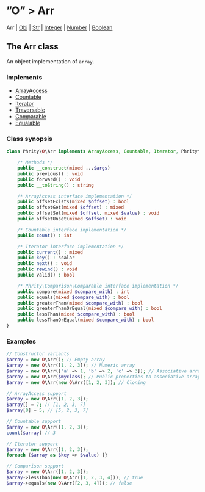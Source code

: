 # ”O” > Arr

Arr | [Obj](class.obj.md) | [Str](class.str.md) | [Integer](class.integer.md) | [Number](class.number.md) | [Boolean](class.boolean.md)

## The Arr class

An object implementation of `array`.

### Implements

* [ArrayAccess](https://www.php.net/manual/en/class.arrayaccess.php)
* [Countable](https://www.php.net/manual/en/class.countable.php)
* [Iterator](https://www.php.net/manual/en/class.iterator.php)
* [Traversable](https://www.php.net/manual/en/class.traversable.php)
* [Comparable](https://github.com/sirn-se/phrity-comparison)
* [Equalable](https://github.com/sirn-se/phrity-comparison)

###  Class synopsis

```php
class Phrity\O\Arr implements ArrayAccess, Countable, Iterator, Phrity\Comparison\Comparable {

    /* Methods */
    public __construct(mixed ...$args)
    public previous() : void
    public forward() : void
    public __toString() : string

    /* ArrayAccess interface implementation */
    public offsetExists(mixed $offset) : bool
    public offsetGet(mixed $offset) : mixed
    public offsetSet(mixed $offset, mixed $value) : void
    public offsetUnset(mixed $offset) : void

    /* Countable interface implementation */
    public count() : int

    /* Iterator interface implementation */
    public current() : mixed
    public key() : scalar
    public next() : void
    public rewind() : void
    public valid() : bool

    /* Phrity\Comparison\Comparable interface implementation */
    public compare(mixed $compare_with) : int
    public equals(mixed $compare_with) : bool
    public greaterThan(mixed $compare_with) : bool
    public greaterThanOrEqual(mixed $compare_with) : bool
    public lessThan(mixed $compare_with) : bool
    public lessThanOrEqual(mixed $compare_with) : bool
}
```

###  Examples

```php
// Constructor variants
$array = new O\Arr(); // Empty array
$array = new O\Arr([1, 2, 3]); // Numeric array
$array = new O\Arr(['a' => 1, 'b' => 2, 'c' => 3]); // Associative array
$array = new O\Arr($myclass); // Public properties to associative array
$array = new O\Arr(new O\Arr([1, 2, 3]); // Cloning

// ArrayAccess support
$array = new O\Arr([1, 2, 3]);
$array[] = 7; // [1, 2, 3, 7]
$array[0] = 5; // [5, 2, 3, 7]

// Countable support
$array = new O\Arr([1, 2, 3]);
count($array) // 3

// Iterator support
$array = new O\Arr([1, 2, 3]);
foreach ($array as $key => $value) {}

// Comparison support
$array = new O\Arr([1, 2, 3]);
$array->lessThan(new O\Arr([1, 2, 3, 4])); // true
$array->equals(new O\Arr([2, 3, 4])); // false
```
